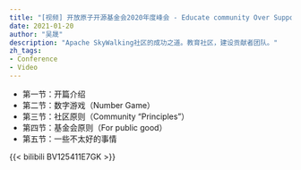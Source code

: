 ```yaml
---
title: "[视频] 开放原子开源基金会2020年度峰会 - Educate community Over Support community"
date: 2021-01-20
author: "吴晟"
description: "Apache SkyWalking社区的成功之道。教育社区，建设贡献者团队。"
zh_tags:
- Conference
- Video
---
```


- 第一节：开篇介绍
- 第二节：数字游戏（Number Game）
- 第三节：社区原则（Community “Principles”）
- 第四节：基金会原则（For public good）
- 第五节：一些不太好的事情

{{< bilibili BV125411E7GK >}}
